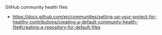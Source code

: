 <!-- @format -->

GitHub community health files

-  https://docs.github.com/en/communities/setting-up-your-project-for-healthy-contributions/creating-a-default-community-health-file#creating-a-repository-for-default-files
